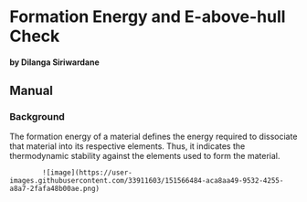 # Formation Energy and E-above-hull Check
#### by Dilanga Siriwardane

## Manual

### Background

The formation energy of a material defines the energy required to dissociate that material into its respective elements. Thus, it indicates the thermodynamic stability against the elements used to form the material. 

            ![image](https://user-images.githubusercontent.com/33911603/151566484-aca8aa49-9532-4255-a8a7-2fafa48b00ae.png)

